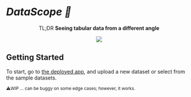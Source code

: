 # _DataScope 🔬_

<div align="center">

TL;DR **Seeing tabular data from a different angle**

<a style="font-size: 5px" href="https://media.giphy.com/media/ftAyb0CG1FNAIZt4SO/giphy.gif"><img src="https://media.giphy.com/media/ftAyb0CG1FNAIZt4SO/giphy.gif" /></a>

</div>

## Getting Started

To start, go to [the deployed app](https://bit.ly/DataScope), and upload a new dataset or select from the sample
datasets.


<sub>⚠️️WIP️️ ... can be buggy on some edge cases; however, it works.</sub>

<br>